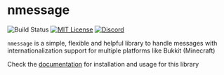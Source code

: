 # nmessage
![Build Status](https://img.shields.io/github/actions/workflow/status/unnamed/nmessage/build.yml?branch=main)
[![MIT License](https://img.shields.io/badge/license-MIT-blue)](license.txt)
[![Discord](https://img.shields.io/discord/683899335405994062)](https://discord.gg/xbba2fy)

`nmessage` is a simple, flexible and helpful library to handle messages with
internationalization support for multiple platforms like Bukkit (Minecraft)

Check the [documentation](https://unnamed.team/docs/nmessage) for installation and usage
for this library

